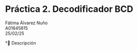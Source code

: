# Práctica 2. Decodificador BCD
Fátima Álvarez Nuño <br/>
A01645815 <br/>
25/02/25 <br/>

*📌 Descripción <br/>
